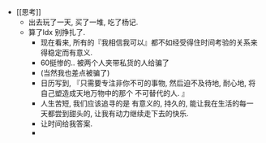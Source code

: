 - [[思考]]
	- 出去玩了一天, 买了一堆, 吃了杨记.
	- 算了ldx 别挣扎了.
		- 现在看来, 所有的『我相信我可以』都不如经受得住时间考验的关系来得稳定而有意义.
		- 60挺惨的.. 被两个人夹带私货的人给骗了
		- (当然我也差点被骗了)
		- 日历写到, 『只需要专注非你不可的事物, 然后迫不及待地, 耐心地, 将自己塑造成天地万物中的那个 不可替代的人. 』
		- 人生苦短, 我们应该追寻的是 有意义的, 持久的, 能让我在生活的每一天都尝到甜头的, 让我有动力继续走下去的快乐.
		- 让时间给我答案.
		-